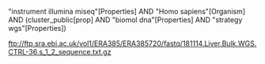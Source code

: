 "instrument illumina miseq"[Properties] AND "Homo sapiens"[Organism] AND (cluster_public[prop] AND "biomol dna"[Properties] AND "strategy wgs"[Properties])


ftp://ftp.sra.ebi.ac.uk/vol1/ERA385/ERA385720/fastq/181114.Liver.Bulk.WGS.CTRL-36.s_1_2_sequence.txt.gz